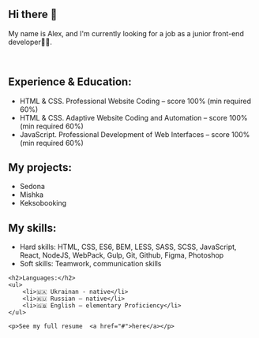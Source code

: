 <section>
    <h1>Hi there 👋</h1>
    <p>My name is Alex, and I'm currently looking for a job as a junior front-end developer👩‍💻.</p>
    <br>
    <h2>Experience & Education:</h2>
    <ul>
        <li>HTML & CSS. Professional Website Coding – score 100% (min required 60%)</li>
        <li>HTML & CSS. Adaptive Website Coding and Automation – score 100% (min required 60%)</li>
        <li>JavaScript. Professional Development of Web Interfaces – score 100% (min required 60%)</li>
    </ul>
    <h2>My projects:</h2>
    <ul>
        <li>Sedona</li>
        <li>Mishka</li>
        <li>Keksobooking</li>
    </ul>
    <h2>My skills:</h2>
    <ul>
        <li>Hard skills: HTML, CSS, ES6, BEM, LESS, SASS, SCSS, JavaScript, React, NodeJS, WebPack, Gulp, Git, Github, Figma, Photoshop</li>
        <li>Soft skills: Teamwork, communication skills</li>
    </ul>

    <h2>Languages:</h2>
    <ul>
        <li>🇺🇦 Ukrainan - native</li>
        <li>🇷🇺 Russian – native</li>
        <li>🇬🇧 English – elementary Proficiency</li>
    </ul>

    <p>See my full resume  <a href="#">here</a></p>
</section>
